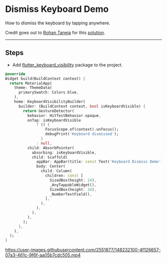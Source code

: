 # Dismiss Keyboard Demo

How to dismiss the keyboard by tapping anywhere.

Credit goes out to [Rohan Taneja](https://twitter.com/rohantaneja_) for this [solution](https://gist.github.com/rohan20/7c6925d06284d3172a84e5db8f505a3b#gistcomment-4012851).

---

## Steps

* Add [flutter_keyboard_visibility](https://pub.dev/packages/flutter_keyboard_visibility) package to the project.

```dart
@override
Widget build(BuildContext context) {
  return MaterialApp(
    theme: ThemeData(
      primarySwatch: Colors.blue,
    ),
    home: KeyboardVisibilityBuilder(
      builder: (BuildContext context, bool isKeyboardVisible) {
        return GestureDetector(
          behavior: HitTestBehavior.opaque,
          onTap: isKeyboardVisible
              ? () {
                  FocusScope.of(context).unfocus();
                  debugPrint('Keyboard dismissed');
                }
              : null,
          child: AbsorbPointer(
            absorbing: isKeyboardVisible,
            child: Scaffold(
              appBar: AppBar(title: const Text('Keyboard Dismiss Demo')),
              body: Center(
                child: Column(
                  children: const [
                    SizedBox(height: 24),
                    _AnyTappableWidget(),
                    SizedBox(height: 24),
                    _NumberTextField(),
                  ],
                ),
              ),
            ),
          ),
        );
      },
    ),
  );
}
```


https://user-images.githubusercontent.com/2551877/148232100-4f126657-07a3-461c-9f6f-aa05b7cdc505.mp4